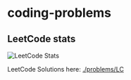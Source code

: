 # coding-problems

## LeetCode stats
![LeetCode Stats](https://leetcode.card.workers.dev/jameszhang-a?theme=nord&font=source_code_pro&extension=null&show_rank=false)

LeetCode Solutions here: [./problems/LC](./problems/LC)
